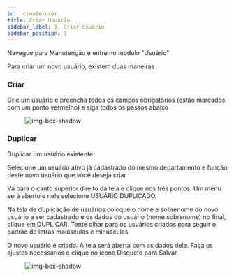 ```yaml
---
id:  create-user
title: Criar Usuário
sidebar_label: 1. Criar Usuário
sidebar_position: 1 
---
```


Navegue para Manutenção e entre no modulo "Usuário"

Para criar um novo usuário, existem duas maneiras

### Criar
Crie um usuário e preencha todos os campos obrigatórios (estão marcados com um ponto vermelho) e siga todos os passos abaixo

<figure>

![img-box-shadow](/img/university/maintenance/create_new_user.png)
</figure>

### Duplicar
Duplicar um usuário existente

Selecione um usuário ativo já cadastrado do mesmo departamento e função deste novo usuário que você deseja criar

Vá para o canto superior direito da tela e clique nos três pontos. Um menu será aberto e nele selecione USUÁRIO DUPLICADO.

Na tela de duplicação de usuários coloque o nome e sobrenome do novo usuário a ser cadastrado e os dados do usuário (nome.sobrenome)
no final, clique em DUPLICAR. Tente olhar para os usuários criados para seguir o padrão de letras maiúsculas e minúsculas


O novo usuário é criado. A tela será aberta com os dados dele. Faça os ajustes necessários e clique no ícone Disquete para Salvar.

<figure>

![img-box-shadow](/img/university/maintenance/duplicate_user.png)
</figure>
